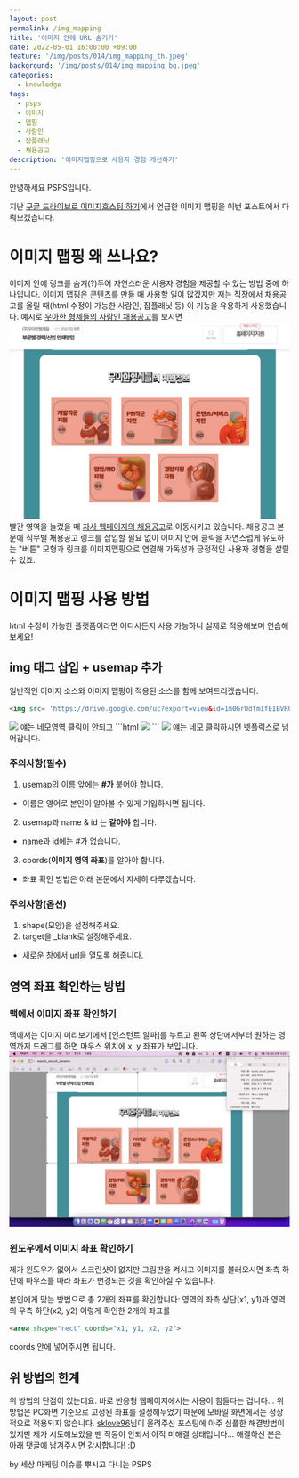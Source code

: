 ```yaml
---
layout: post
permalink: /img_mapping
title: '이미지 안에 URL 숨기기'
date: 2022-05-01 16:00:00 +09:00
feature: '/img/posts/014/img_mapping_th.jpeg'
background: '/img/posts/014/img_mapping_bg.jpeg'
categories:
  - knowledge
tags:
  - psps
  - 이미지
  - 맵핑
  - 사람인
  - 잡플래닛
  - 채용공고
description: '이미지맵핑으로 사용자 경험 개선하기'
---
```


안녕하세요 PSPS입니다.

지난 [구글 드라이브로 이미지호스팅 하기](/img_hosting)에서 언급한 이미지 맵핑을 이번 포스트에서 다뤄보겠습니다.
# 이미지 맵핑 왜 쓰나요?
이미지 안에 링크를 숨겨(?)두어 자연스러운 사용자 경험을 제공할 수 있는 방법 중에 하나입니다. 이미지 맵핑은 콘텐츠를 만들 때 사용할 일이 많겠지만 저는 직장에서 채용공고를 올릴 때(html 수정이 가능한 사람인, 잡플래닛 등) 이 기능을 유용하게 사용했습니다. 예시로 [우아한 형제들의 사람인 채용공고](https://www.saramin.co.kr/zf_user/jobs/relay/view?isMypage=no&rec_idx=38563977&recommend_ids=eJxNj8ERAyEMA6vJHxlLst8pJP13EebIQH7eWUuGRNuT8anol98ZFjjyU8BGghjHlpQRx3aAXhbbag1ZC8e2aCSPrdmWT1ZOsE%2BzNBB%2Fd9vxNP%2BWq1u3OWn1PFg0dbNKZfEgBcN3uUzyoLo4dbPher6wsTKm1iOhL2Z1QFw%3D&view_type=list&gz=1&t_ref_content=ing_recruit&t_ref=company_info_view#seq=0)를 보시면
![wooah_recruit_saramin](/img/posts/014/wooah_recruit_saramin.jpg) 빨간 영역을 눌렀을 때 [자사 웹페이지의 채용공고](https://www.saramin.co.kr/zf_user/jobs/relay/view?isMypage=no&rec_idx=38563977&recommend_ids=eJxNj8ERAyEMA6vJHxlLst8pJP13EebIQH7eWUuGRNuT8anol98ZFjjyU8BGghjHlpQRx3aAXhbbag1ZC8e2aCSPrdmWT1ZOsE%2BzNBB%2Fd9vxNP%2BWq1u3OWn1PFg0dbNKZfEgBcN3uUzyoLo4dbPher6wsTKm1iOhL2Z1QFw%3D&view_type=list&gz=1&t_ref_content=ing_recruit&t_ref=company_info_view#seq=0)로 이동시키고 있습니다. 채용공고 본문에 직무별 채용공고 링크를 삽입할 필요 없이 이미지 안에 클릭을 자연스럽게 유도하는 "버튼" 모형과 링크를 이미지맵핑으로 연결해 가독성과 긍정적인 사용자 경험을 살릴 수 있죠.

# 이미지 맵핑 사용 방법
html 수정이 가능한 플랫폼이라면 어디서든지 사용 가능하니 실제로 적용해보며 연습해보세요!
## img 태그 삽입 + usemap 추가
일반적인 이미지 소스와 이미지 맵핑이 적용된 소스를 함께 보여드리겠습니다.
```html
<img src= 'https://drive.google.com/uc?export=view&id=1m0GrUdfm1fEIBVR04LR2-JdfUMC1pb1p' >
```
<img src= 'https://drive.google.com/uc?export=view&id=1m0GrUdfm1fEIBVR04LR2-JdfUMC1pb1p'>
얘는 네모영역 클릭이 안되고
```html
<img src= 'https://drive.google.com/uc?export=view&id=1m0GrUdfm1fEIBVR04LR2-JdfUMC1pb1p'
usemap="#squid" >
<map name="squid" id="squid">
<area shape="rect" coords="450, 100, 700, 250"
href="https://www.netflix.com/title/81040344" target="_blank">
</map>
```
<img src= 'https://drive.google.com/uc?export=view&id=1m0GrUdfm1fEIBVR04LR2-JdfUMC1pb1p'
usemap="#squid">
<map name="squid" id="squid">
<area shape="rect" coords="450, 100, 700, 250"
href="https://www.netflix.com/title/81040344" target="_blank">
</map>
얘는 네모 클릭하시면 넷플릭스로 넘어갑니다.

### 주의사항(필수)
1. usemap의 이름 앞에는 **#가** 붙어야 합니다.
  - 이름은 영어로 본인이 알아볼 수 있게 기입하시면 됩니다.
2. usemap과 name & id 는 **같아야** 합니다.
  - name과 id에는 #가 없습니다.
3. coords(**이미지 영역 좌표**)를 알아야 합니다.
  - 좌표 확인 방법은 아래 본문에서 자세히 다루겠습니다.

### 주의사항(옵션)
1. shape(모양)을 설정해주세요.
2. target을 _blank로 설정해주세요.
  - 새로운 창에서 url을 열도록 해줍니다.

##  영역 좌표 확인하는 방법

### 맥에서 이미지 좌표 확인하기
맥에서는 이미지 미리보기에서 [인스턴트 알파]를 누르고 왼쪽 상단에서부터 원하는 영역까지 드래그를 하면 마우스 위치에 x, y 좌표가 보입니다.
![이미지 영역 확인](/img/posts/014/img_coord.jpg)
### 윈도우에서 이미지 좌표 확인하기
제가 윈도우가 없어서 스크린샷이 없지만 그림판을 켜시고 이미지를 불러오시면 좌측 하단에 마우스를 따라 좌표가 변경되는 것을 확인하실 수 있습니다.

본인에게 맞는 방법으로 총 2개의 좌표를 확인합니다: 영역의 좌측 상단(x1, y1)과 영역의 우측 하단(x2, y2)
이렇게 확인한 2개의 좌표를
```html
<area shape="rect" coords="x1, y1, x2, y2">
```
coords 안에 넣어주시면 됩니다.

## 위 방법의 한계
위 방법의 단점이 있는데요. 바로 반응형 웹페이지에서는 사용이 힘들다는 겁니다... 위 방법은 PC화면 기준으로 고정된 좌표를 설정해두었기 때문에 모바일 화면에서는 정상적으로 적용되지 않습니다. [sklove96](https://velog.io/@sklove96/%EB%B0%98%EC%9D%91%ED%98%95-%EC%9D%B4%EB%AF%B8%EC%A7%80%EB%A7%B5-%EC%A0%81%EC%9A%A9-%EB%B0%A9%EB%B2%95)님이 올려주신 포스팅에 아주 심플한 해결방법이 있지만 제가 시도해보았을 땐 작동이 안되서 아직 미해결 상태입니다...
해결하신 분은 아래 댓글에 남겨주시면 감사합니다! :D

by 세상 마케팅 이슈를 뿌시고 다니는 PSPS
